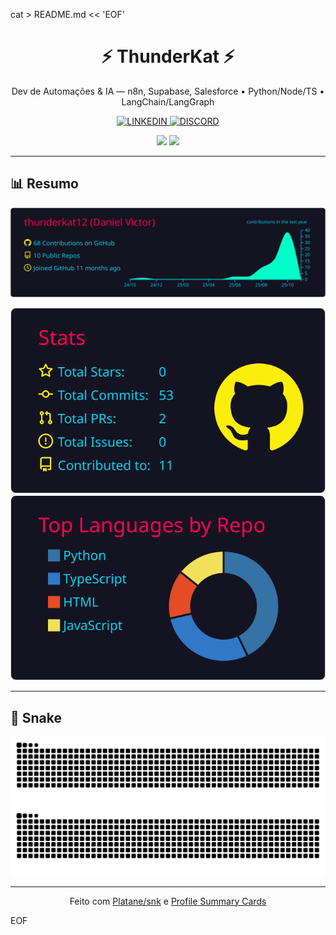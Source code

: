 cat > README.md << 'EOF'
<h1 align="center">⚡ ThunderKat ⚡</h1>

<p align="center">
Dev de Automações & IA — n8n, Supabase, Salesforce • Python/Node/TS • LangChain/LangGraph
</p>

<p align="center">
  <a href="https://www.linkedin.com/in/daniel-victor-6920bb296/">
    <img alt="LINKEDIN" src="https://img.shields.io/badge/LINKEDIN-0077B5?logo=linkedin&logoColor=white">
  </a>
  <a href="https://discord.com/">
    <img alt="DISCORD" src="https://img.shields.io/badge/DISCORD-5865F2?logo=discord&logoColor=white&label=THUNDER26276">
  </a>
</p>

<p align="center">
  <img src="https://skillicons.dev/icons?i=ts,nodejs,go,rust,python,postgres,sqlite,docker,vercel&perline=9#gh-light-mode-only" />
  <img src="https://skillicons.dev/icons?i=ts,nodejs,go,rust,python,postgres,sqlite,docker,vercel&perline=9&theme=dark#gh-dark-mode-only" />
</p>

---

## 📊 Resumo
<p align="center">
  <img alt="profile details"
       src="https://raw.githubusercontent.com/thunderkat12/thunderkat12/main/profile-summary-card-output/2077/0-profile-details.svg" />
</p>
<p align="center">
  <img alt="stats"
       src="https://raw.githubusercontent.com/thunderkat12/thunderkat12/main/profile-summary-card-output/2077/3-stats.svg" />
  <img alt="languages"
       src="https://raw.githubusercontent.com/thunderkat12/thunderkat12/main/profile-summary-card-output/2077/1-repos-per-language.svg" />
</p>

---

## 🐍 Snake
<img alt="Snake animation (light)"
     src="https://raw.githubusercontent.com/thunderkat12/thunderkat12/output/github-contribution-grid-snake.svg#gh-light-mode-only" />
<img alt="Snake animation (dark)"
     src="https://raw.githubusercontent.com/thunderkat12/thunderkat12/output/github-contribution-grid-snake-dark.svg#gh-dark-mode-only" />

---

<p align="center">
  Feito com <a href="https://github.com/Platane/snk">Platane/snk</a> e
  <a href="https://github.com/vn7n24fzkq/github-profile-summary-cards">Profile Summary Cards</a>
</p>
EOF
